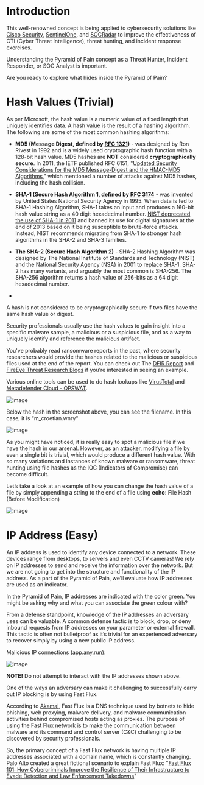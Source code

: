 # Introduction

This well-renowned concept is being applied to cybersecurity solutions like [Cisco Security](https://gblogs.cisco.com/ca/2020/08/26/the-canadian-bacon-cisco-security-and-the-pyramid-of-pain/), [SentinelOne](https://www.sentinelone.com/blog/revisiting-the-pyramid-of-pain-leveraging-edr-data-to-improve-cyber-threat-intelligence/), and [SOCRadar](https://socradar.io/re-examining-the-pyramid-of-pain-to-use-cyber-threat-intelligence-more-effectively/) to improve the effectiveness of CTI (Cyber Threat Intelligence), threat hunting, and incident response exercises.

Understanding the Pyramid of Pain concept as a Threat Hunter, Incident Responder, or SOC Analyst is important.

Are you ready to explore what hides inside the Pyramid of Pain? 

# Hash Values (Trivial)

As per Microsoft, the hash value is a numeric value of a fixed length that uniquely identifies data. A hash value is the result of a hashing algorithm. The following are some of the most common hashing algorithms: 

- **MD5 (Message Digest, defined by [RFC 1321](https://www.ietf.org/rfc/rfc1321.txt))** - was designed by Ron Rivest in 1992 and is a widely used cryptographic hash function with a 128-bit hash value. MD5 hashes are **NOT** considered **cryptographically secure**. In 2011, the IETF published RFC 6151, "[Updated Security Considerations for the MD5 Message-Digest and the HMAC-MD5 Algorithms](https://datatracker.ietf.org/doc/html/rfc6151)," which mentioned a number of attacks against MD5 hashes, including the hash collision.
  
- **SHA-1 (Secure Hash Algorithm 1, defined by [RFC 3174](https://datatracker.ietf.org/doc/html/rfc3174)** - was invented by United States National Security Agency in 1995. When data is fed to SHA-1 Hashing Algorithm, SHA-1 takes an input and produces a 160-bit hash value string as a 40 digit hexadecimal number. [NIST deprecated the use of SHA-1 in 2011](https://csrc.nist.gov/news/2017/research-results-on-sha-1-collisions) and banned its use for digital signatures at the end of 2013 based on it being susceptible to brute-force attacks. Instead, NIST recommends migrating from SHA-1 to stronger hash algorithms in the SHA-2 and SHA-3 families.

- **The SHA-2 (Secure Hash Algorithm 2)** - SHA-2 Hashing Algorithm was designed by The National Institute of Standards and Technology (NIST) and the National Security Agency (NSA) in 2001 to replace SHA-1. SHA-2 has many variants, and arguably the most common is SHA-256. The SHA-256 algorithm returns a hash value of 256-bits as a 64 digit hexadecimal number.
- 
A hash is not considered to be cryptographically secure if two files have the same hash value or digest.

Security professionals usually use the hash values to gain insight into a specific malware sample, a malicious or a suspicious file, and as a way to uniquely identify and reference the malicious artifact.

You've probably read ransomware reports in the past, where security researchers would provide the hashes related to the malicious or suspicious files used at the end of the report. You can check out The [DFIR Report](https://thedfirreport.com/) and [FireEye Threat Research Blogs](https://www.trellix.com/blogs/research/) if you’re interested in seeing an example.

Various online tools can be used to do hash lookups like [VirusTotal](https://www.virustotal.com/gui/home/upload) and [Metadefender Cloud - OPSWAT](https://metadefender.opswat.com/).

![image](https://github.com/user-attachments/assets/9e445917-8a12-4754-87fd-7ec532e055c4)

Below the hash in the screenshot above, you can see the filename. In this case, it is "m_croetian.wnry"

![image](https://github.com/user-attachments/assets/8b896942-31c1-4f35-bf10-75ab5da971ab)

As you might have noticed, it is really easy to spot a malicious file if we have the hash in our arsenal.  However, as an attacker, modifying a file by even a single bit is trivial, which would produce a different hash value. With so many variations and instances of known malware or ransomware, threat hunting using file hashes as the IOC (Indicators of Compromise) can become difficult.

Let’s take a look at an example of how you can change the hash value of a file by simply appending a string to the end of a file using **echo**: File Hash (Before Modification)

![image](https://github.com/user-attachments/assets/8bde1f53-dc5d-4a96-981e-894a39373ee7)

# IP Address (Easy)

An IP address is used to identify any device connected to a network. These devices range from desktops, to servers and even CCTV cameras! We rely on IP addresses to send and receive the information over the network. But we are not going to get into the structure and functionality of the IP address. As a part of the Pyramid of Pain, we’ll evaluate how IP addresses are used as an indicator.

In the Pyramid of Pain, IP addresses are indicated with the color green. You might be asking why and what you can associate the green colour with?

From a defense standpoint, knowledge of the IP addresses an adversary uses can be valuable. A common defense tactic is to block, drop, or deny inbound requests from IP addresses on your parameter or external firewall. This tactic is often not bulletproof as it’s trivial for an experienced adversary to recover simply by using a new public IP address.

Malicious IP connections ([app.any.run](https://app.any.run/tasks/a66178de-7596-4a05-945d-704dbf6b3b90)):

![image](https://github.com/user-attachments/assets/ddca5cc5-e7c3-4fc7-9a69-454ecac8f4fa)

**NOTE!** Do not attempt to interact with the IP addresses shown above.

One of the ways an adversary can make it challenging to successfully carry out IP blocking is by using Fast Flux.

According to [Akamai](https://www.akamai.com/blog), Fast Flux is a DNS technique used by botnets to hide phishing, web proxying, malware delivery, and malware communication activities behind compromised hosts acting as proxies. The purpose of using the Fast Flux network is to make the communication between malware and its command and control server (C&C) challenging to be discovered by security professionals. 

So, the primary concept of a Fast Flux network is having multiple IP addresses associated with a domain name, which is constantly changing. Palo Alto created a great fictional scenario to explain Fast Flux: "[Fast Flux 101: How Cybercriminals Improve the Resilience of Their Infrastructure to Evade Detection and Law Enforcement Takedowns](https://unit42.paloaltonetworks.com/fast-flux-101/)"
